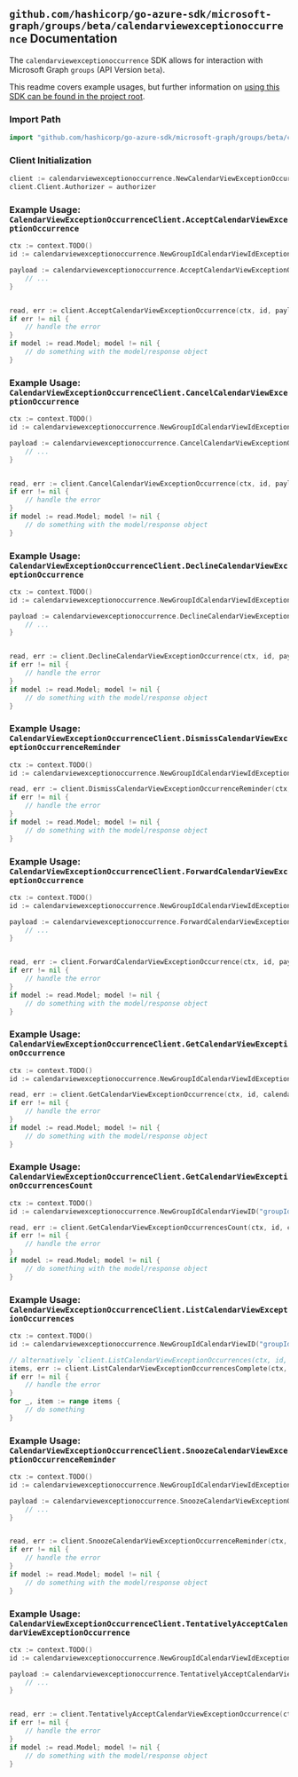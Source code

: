 
## `github.com/hashicorp/go-azure-sdk/microsoft-graph/groups/beta/calendarviewexceptionoccurrence` Documentation

The `calendarviewexceptionoccurrence` SDK allows for interaction with Microsoft Graph `groups` (API Version `beta`).

This readme covers example usages, but further information on [using this SDK can be found in the project root](https://github.com/hashicorp/go-azure-sdk/tree/main/docs).

### Import Path

```go
import "github.com/hashicorp/go-azure-sdk/microsoft-graph/groups/beta/calendarviewexceptionoccurrence"
```


### Client Initialization

```go
client := calendarviewexceptionoccurrence.NewCalendarViewExceptionOccurrenceClientWithBaseURI("https://graph.microsoft.com")
client.Client.Authorizer = authorizer
```


### Example Usage: `CalendarViewExceptionOccurrenceClient.AcceptCalendarViewExceptionOccurrence`

```go
ctx := context.TODO()
id := calendarviewexceptionoccurrence.NewGroupIdCalendarViewIdExceptionOccurrenceID("groupId", "eventId", "eventId1")

payload := calendarviewexceptionoccurrence.AcceptCalendarViewExceptionOccurrenceRequest{
	// ...
}


read, err := client.AcceptCalendarViewExceptionOccurrence(ctx, id, payload, calendarviewexceptionoccurrence.DefaultAcceptCalendarViewExceptionOccurrenceOperationOptions())
if err != nil {
	// handle the error
}
if model := read.Model; model != nil {
	// do something with the model/response object
}
```


### Example Usage: `CalendarViewExceptionOccurrenceClient.CancelCalendarViewExceptionOccurrence`

```go
ctx := context.TODO()
id := calendarviewexceptionoccurrence.NewGroupIdCalendarViewIdExceptionOccurrenceID("groupId", "eventId", "eventId1")

payload := calendarviewexceptionoccurrence.CancelCalendarViewExceptionOccurrenceRequest{
	// ...
}


read, err := client.CancelCalendarViewExceptionOccurrence(ctx, id, payload, calendarviewexceptionoccurrence.DefaultCancelCalendarViewExceptionOccurrenceOperationOptions())
if err != nil {
	// handle the error
}
if model := read.Model; model != nil {
	// do something with the model/response object
}
```


### Example Usage: `CalendarViewExceptionOccurrenceClient.DeclineCalendarViewExceptionOccurrence`

```go
ctx := context.TODO()
id := calendarviewexceptionoccurrence.NewGroupIdCalendarViewIdExceptionOccurrenceID("groupId", "eventId", "eventId1")

payload := calendarviewexceptionoccurrence.DeclineCalendarViewExceptionOccurrenceRequest{
	// ...
}


read, err := client.DeclineCalendarViewExceptionOccurrence(ctx, id, payload, calendarviewexceptionoccurrence.DefaultDeclineCalendarViewExceptionOccurrenceOperationOptions())
if err != nil {
	// handle the error
}
if model := read.Model; model != nil {
	// do something with the model/response object
}
```


### Example Usage: `CalendarViewExceptionOccurrenceClient.DismissCalendarViewExceptionOccurrenceReminder`

```go
ctx := context.TODO()
id := calendarviewexceptionoccurrence.NewGroupIdCalendarViewIdExceptionOccurrenceID("groupId", "eventId", "eventId1")

read, err := client.DismissCalendarViewExceptionOccurrenceReminder(ctx, id, calendarviewexceptionoccurrence.DefaultDismissCalendarViewExceptionOccurrenceReminderOperationOptions())
if err != nil {
	// handle the error
}
if model := read.Model; model != nil {
	// do something with the model/response object
}
```


### Example Usage: `CalendarViewExceptionOccurrenceClient.ForwardCalendarViewExceptionOccurrence`

```go
ctx := context.TODO()
id := calendarviewexceptionoccurrence.NewGroupIdCalendarViewIdExceptionOccurrenceID("groupId", "eventId", "eventId1")

payload := calendarviewexceptionoccurrence.ForwardCalendarViewExceptionOccurrenceRequest{
	// ...
}


read, err := client.ForwardCalendarViewExceptionOccurrence(ctx, id, payload, calendarviewexceptionoccurrence.DefaultForwardCalendarViewExceptionOccurrenceOperationOptions())
if err != nil {
	// handle the error
}
if model := read.Model; model != nil {
	// do something with the model/response object
}
```


### Example Usage: `CalendarViewExceptionOccurrenceClient.GetCalendarViewExceptionOccurrence`

```go
ctx := context.TODO()
id := calendarviewexceptionoccurrence.NewGroupIdCalendarViewIdExceptionOccurrenceID("groupId", "eventId", "eventId1")

read, err := client.GetCalendarViewExceptionOccurrence(ctx, id, calendarviewexceptionoccurrence.DefaultGetCalendarViewExceptionOccurrenceOperationOptions())
if err != nil {
	// handle the error
}
if model := read.Model; model != nil {
	// do something with the model/response object
}
```


### Example Usage: `CalendarViewExceptionOccurrenceClient.GetCalendarViewExceptionOccurrencesCount`

```go
ctx := context.TODO()
id := calendarviewexceptionoccurrence.NewGroupIdCalendarViewID("groupId", "eventId")

read, err := client.GetCalendarViewExceptionOccurrencesCount(ctx, id, calendarviewexceptionoccurrence.DefaultGetCalendarViewExceptionOccurrencesCountOperationOptions())
if err != nil {
	// handle the error
}
if model := read.Model; model != nil {
	// do something with the model/response object
}
```


### Example Usage: `CalendarViewExceptionOccurrenceClient.ListCalendarViewExceptionOccurrences`

```go
ctx := context.TODO()
id := calendarviewexceptionoccurrence.NewGroupIdCalendarViewID("groupId", "eventId")

// alternatively `client.ListCalendarViewExceptionOccurrences(ctx, id, calendarviewexceptionoccurrence.DefaultListCalendarViewExceptionOccurrencesOperationOptions())` can be used to do batched pagination
items, err := client.ListCalendarViewExceptionOccurrencesComplete(ctx, id, calendarviewexceptionoccurrence.DefaultListCalendarViewExceptionOccurrencesOperationOptions())
if err != nil {
	// handle the error
}
for _, item := range items {
	// do something
}
```


### Example Usage: `CalendarViewExceptionOccurrenceClient.SnoozeCalendarViewExceptionOccurrenceReminder`

```go
ctx := context.TODO()
id := calendarviewexceptionoccurrence.NewGroupIdCalendarViewIdExceptionOccurrenceID("groupId", "eventId", "eventId1")

payload := calendarviewexceptionoccurrence.SnoozeCalendarViewExceptionOccurrenceReminderRequest{
	// ...
}


read, err := client.SnoozeCalendarViewExceptionOccurrenceReminder(ctx, id, payload, calendarviewexceptionoccurrence.DefaultSnoozeCalendarViewExceptionOccurrenceReminderOperationOptions())
if err != nil {
	// handle the error
}
if model := read.Model; model != nil {
	// do something with the model/response object
}
```


### Example Usage: `CalendarViewExceptionOccurrenceClient.TentativelyAcceptCalendarViewExceptionOccurrence`

```go
ctx := context.TODO()
id := calendarviewexceptionoccurrence.NewGroupIdCalendarViewIdExceptionOccurrenceID("groupId", "eventId", "eventId1")

payload := calendarviewexceptionoccurrence.TentativelyAcceptCalendarViewExceptionOccurrenceRequest{
	// ...
}


read, err := client.TentativelyAcceptCalendarViewExceptionOccurrence(ctx, id, payload, calendarviewexceptionoccurrence.DefaultTentativelyAcceptCalendarViewExceptionOccurrenceOperationOptions())
if err != nil {
	// handle the error
}
if model := read.Model; model != nil {
	// do something with the model/response object
}
```
